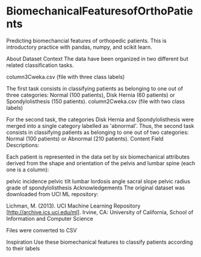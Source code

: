 # BiomechanicalFeaturesofOrthoPatients

Predicting biomechancial features of orthopedic patients. This is introductory practice with pandas, numpy, and scikit learn.

About Dataset
Context
The data have been organized in two different but related classification tasks.

column3Cweka.csv (file with three class labels)

The first task consists in classifying patients as belonging to one out of three categories: Normal (100 patients), Disk Hernia (60 patients) or Spondylolisthesis (150 patients).
column2Cweka.csv (file with two class labels)

For the second task, the categories Disk Hernia and Spondylolisthesis were merged into a single category labelled as 'abnormal'. Thus, the second task consists in classifying patients as belonging to one out of two categories: Normal (100 patients) or Abnormal (210 patients).
Content
Field Descriptions:

Each patient is represented in the data set by six biomechanical attributes derived from the shape and orientation of the pelvis and lumbar spine (each one is a column):

pelvic incidence
pelvic tilt
lumbar lordosis angle
sacral slope
pelvic radius
grade of spondylolisthesis
Acknowledgements
The original dataset was downloaded from UCI ML repository:

Lichman, M. (2013). UCI Machine Learning Repository [http://archive.ics.uci.edu/ml]. Irvine, CA: University of California, School of Information and Computer Science

Files were converted to CSV

Inspiration
Use these biomechanical features to classify patients according to their labels
